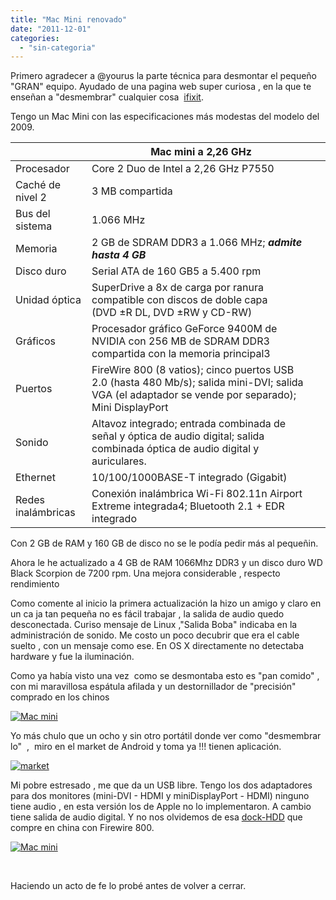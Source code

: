 ```yaml
---
title: "Mac Mini renovado"
date: "2011-12-01"
categories: 
  - "sin-categoria"
---
```


Primero agradecer a @yourus la parte técnica para desmontar el pequeño "GRAN" equipo. Ayudado de una pagina web super curiosa , en la que te enseñan a "desmembrar" cualquier cosa  [ifixit](https://www.ifixit.com/ "iFixit").

Tengo un Mac Mini con las especificaciones más modestas del modelo del 2009.

|  | Mac mini a 2,26 GHz |  |
| --- | --- | --- |
| Procesador | Core 2 Duo de Intel a 2,26 GHz P7550 |  |
| Caché de nivel 2 | 3 MB compartida |
| Bus del sistema | 1.066 MHz |
| Memoria | 2 GB de SDRAM DDR3 a 1.066 MHz; _**admite hasta 4 GB**_ |  |
| Disco duro | Serial ATA de 160 GB5 a 5.400 rpm |  |
| Unidad óptica | SuperDrive a 8x de carga por ranura compatible con discos de doble capa (DVD ±R DL, DVD ±RW y CD-RW) |
| Gráficos | Procesador gráfico GeForce 9400M de NVIDIA con 256 MB de SDRAM DDR3 compartida con la memoria principal3 |
| Puertos | FireWire 800 (8 vatios); cinco puertos USB 2.0 (hasta 480 Mb/s); salida mini-DVI; salida VGA (el adaptador se vende por separado); Mini DisplayPort |
| Sonido | Altavoz integrado; entrada combinada de señal y óptica de audio digital; salida combinada óptica de audio digital y auriculares. |
| Ethernet | 10/100/1000BASE-T integrado (Gigabit) |
| Redes inalámbricas | Conexión inalámbrica Wi-Fi 802.11n Airport Extreme integrada4; Bluetooth 2.1 + EDR integrado |

Con 2 GB de RAM y 160 GB de disco no se le podía pedir más al pequeñin.

Ahora le he actualizado a 4 GB de RAM 1066Mhz DDR3 y un disco duro WD Black Scorpion de 7200 rpm. Una mejora considerable , respecto rendimiento

Como comente al inicio la primera actualización la hizo un amigo y claro en un ca ja tan pequeña no es fácil trabajar , la salida de audio quedo desconectada. Curiso mensaje de Linux ,"Salida Boba" indicaba en la administración de sonido. Me costo un poco decubrir que era el cable  suelto , con un mensaje como ese. En OS X directamente no detectaba hardware y fue la iluminación.

Como ya había visto una vez  como se desmontaba esto es "pan comido" , con mi maravillosa espátula afilada y un destornillador de "precisión"  comprado en los chinos

[![Mac mini](images/6435856511_6f641fc274_z.jpg)](https://www.flickr.com/photos/12949201@N08/6435856511/ "Mac mini por sicotico, en Flickr")

Yo más chulo que un ocho y sin otro portátil donde ver como "desmembrar lo"  ,  miro en el market de Android y toma ya !!! tienen aplicación.

[![](images/market.png "market")](https://market.android.com/details?id=air.com.aiflex.mobile.ifixit&feature=search_result#?t=W251bGwsMSwxLDEsImFpci5jb20uYWlmbGV4Lm1vYmlsZS5pZml4aXQiXQ..)

Mi pobre estresado , me que da un USB libre. Tengo los dos adaptadores para dos monitores (mini-DVI - HDMI y miniDisplayPort - HDMI) ninguno tiene audio , en esta versión los de Apple no lo implementaron. A cambio tiene salida de audio digital. Y no nos olvidemos de esa [dock-HDD](https://luispuente.net/2011/07/docking-con-firewire-800/ "Docking con Firewire 800") que compre en china con Firewire 800.

[![Mac mini](images/6435856749_e58d3c0eff_z.jpg)](https://www.flickr.com/photos/12949201@N08/6435856749/ "Mac mini por sicotico, en Flickr")

 

Haciendo un acto de fe lo probé antes de volver a cerrar.
